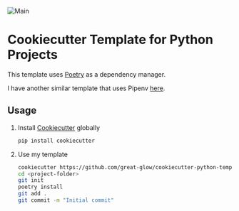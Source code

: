 ![Main](https://github.com/great-glow/cookiecutter-python-template/workflows/Main/badge.svg)

# Cookiecutter Template for Python Projects

This template uses [Poetry](https://python-poetry.org/) as a dependency manager.

I have another similar template that uses Pipenv [here](https://github.com/VaultVulp/cookiecutter-python-template).

## Usage

1. Install [Cookiecutter](https://github.com/cookiecutter/cookiecutter) globally
    ```bash
    pip install cookiecutter
    ```
2. Use my template
    ```bash
    cookiecutter https://github.com/great-glow/cookiecutter-python-template
    cd <project-folder>
    git init
    poetry install
    git add .
    git commit -m "Initial commit"
    ```
